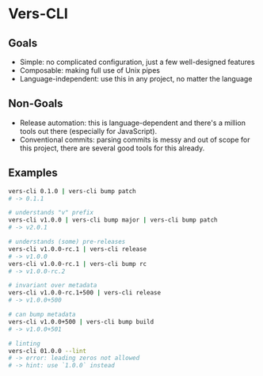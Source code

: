 # Vers-CLI

## Goals

- Simple: no complicated configuration, just a few well-designed features
- Composable: making full use of Unix pipes
- Language-independent: use this in any project, no matter the language

## Non-Goals

- Release automation: this is language-dependent and there's a million tools out there (especially for JavaScript).
- Conventional commits: parsing commits is messy and out of scope for this project, there are several good tools for this already.

## Examples

```bash
vers-cli 0.1.0 | vers-cli bump patch
# -> 0.1.1

# understands "v" prefix
vers-cli v1.0.0 | vers-cli bump major | vers-cli bump patch
# -> v2.0.1

# understands (some) pre-releases
vers-cli v1.0.0-rc.1 | vers-cli release
# -> v1.0.0
vers-cli v1.0.0-rc.1 | vers-cli bump rc
# -> v1.0.0-rc.2

# invariant over metadata
vers-cli v1.0.0-rc.1+500 | vers-cli release
# -> v1.0.0+500

# can bump metadata
vers-cli v1.0.0+500 | vers-cli bump build
# -> v1.0.0+501

# linting
vers-cli 01.0.0 --lint
# -> error: leading zeros not allowed
# -> hint: use `1.0.0` instead
```
